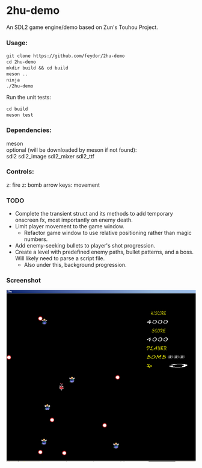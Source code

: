 # 2hu-demo
An SDL2 game engine/demo based on Zun's Touhou Project.

### Usage:
```
git clone https://github.com/feydor/2hu-demo
cd 2hu-demo
mkdir build && cd build
meson ..
ninja
./2hu-demo
```

Run the unit tests:
```
cd build
meson test
```
### Dependencies:
meson   
optional (will be downloaded by meson if not found):  
sdl2 sdl2_image sdl2_mixer sdl2_ttf

### Controls:
z: fire
z: bomb
arrow keys: movement

### TODO
- Complete the transient struct and its methods to add temporary onscreen fx, most importantly on enemy death.
- Limit player movement to the game window.
    - Refactor game window to use relative positioning rather than magic numbers.
- Add enemy-seeking bullets to player's shot progression.
- Create a level with predefined enemy paths, bullet patterns, and a boss. Will likely need to parse a script file.
    - Also under this, background progression.

### Screenshot

![screenshot](/res/screenshot1.png)
